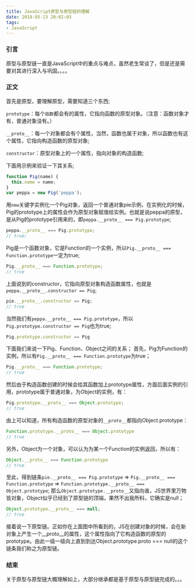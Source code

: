 ```yaml
---
title: JavaScript原型与原型链的理解
date: 2018-05-13 20:02:03
tags:
- JavaScript
---
```


### 引言

原型与原型链一直是JavaScript中的重点与难点，虽然老生常谈了，但是还是需要对其进行深入与巩固。。。。

### 正文

首先是原型，要理解原型，需要知道三个东西;

`prototype`：每个`函数`都会有的属性，它指向函数的原型对象。（注意：函数对象才有，普通对象没有。）

`__proto__`：每一个对象都会有个属性，当然，函数也属于对象，所以函数也有这个属性，它指向构造函数的原型对象;

`constructor`：原型对象上的一个属性，指向对象的构造函数;

下面用示例来验证一下其关系;

```js
function Pig(name) {
  this.name = name;
}
var peppa = new Pig('peppa');
```

用`new`关键字实例化一个Pig对象，返回一个普通对象pie示例，在实例化的时候，Pig的prototype上的属性会作为原型对象赋值给实例。也就是说peppa的原型，是从Pig的prototype引用来的，即`peppa.__proto__ === Pig.prototype`;

```js
peppa.__proto__ === Pig.prototype;
// true;
```

Pig是一个函数对象，它是Function的一个实例，所以`Pig.__proto__ === Function.prototype`一定为true;

```js
Pig.__proto__ === Function.prototype;
// true
```

上面说到的constructor，它指向原型对象构造函数属性，也就是`peppa.__proto__.constructor == Pig`;

```js
pie.__proto__.constructor == Pig;
// true
```

当然我们有`peppa.__proto__ === Pig.prototype`，所以`Pig.prototype.constructor == Pig`也为true;

```js
Pig.prototype.constructor == Pig
```

下面我们来说一下Pig、Function、Object之间的关系；
首先，Pig为Function的实例，所以有`Pig.__proto__ === Function.prototype`为true；
```js
Pig.__proto__ === Function.prototype;
// true
```

然后由于构造函数创建的时候会给其函数加上prototype属性，方面后面实例的引用，prototype属于普通对象，为Object的实例，有：

```js
Pig.prototype.__proto__ === Object.prototype;
// true
```

由上可以知道，所有构造函数的原型对象的`__proto__`都指向Object.prototype：

```js
Function.prototype.__proto__ === Object.prototype
// true
```

另外，Object为一个对象，可以认为为某一个Function的实例返回，所以有：

```js
Object.__proto__ === Function.prototype
// true
```

至此，得到链条`pie.__proto__ === Pig.prototype` => `Pig.__proto__ === Function.prototype` => `Function.prototype.__proto__ === Object.prototype`;
那么`Object.prototype.__proto__`又指向谁，JS世界里万物皆对象，Object似乎已经到了原型链的顶端，果然不出我所料，它确实是null；

```js
Object.prototype.__proto__ === null;
// true
```

接着说一下原型链。正如你在上面图中所看到的，JS在创建对象的时候，会在新对象上产生一个__proto__的属性，这个属性指向了它构造函数的原型的prototype。由此一级一级向上直到到达Object.prototype.proto === null的这个链条我们称之为原型链。

### 结束

关于原型与原型链大概理解如上，大部分继承都是基于原型与原型链完成的。。。
